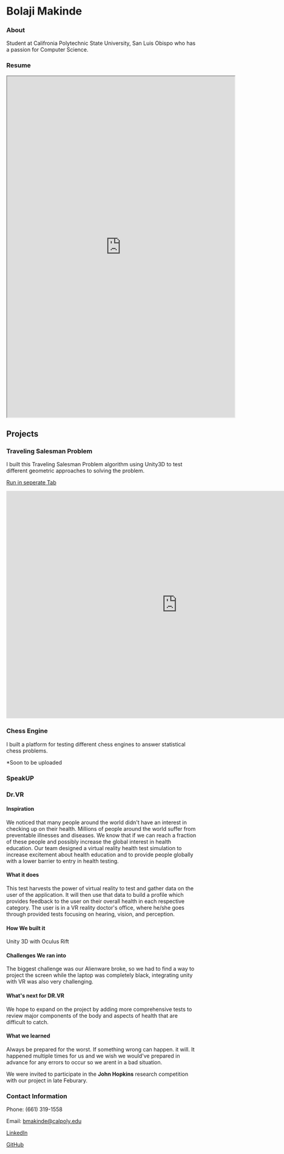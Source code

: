 # Bolaji Makinde

### About

Student at Califronia Polytechnic State University, San Luis Obispo who has a passion for Computer Science.

### Resume

<iframe src="https://bolajimakinde.github.io/Bolaji%20Makinde%2001-20-20%20Resume.pdf" width="600" height="900"></iframe>

## Projects

### Traveling Salesman Problem

I built this Traveling Salesman Problem algorithm using Unity3D to test different geometric approaches to solving the problem.

[Run in seperate Tab](https://bolajimakinde.github.io/TSP/index.html)

<iframe src="https://bolajimakinde.github.io/TSP/index.html" width="900" height="600" frameborder="0"></iframe>

### Chess Engine

I built a platform for testing different chess engines to answer statistical chess problems.

*Soon to be uploaded

### SpeakUP


### Dr.VR

#### Inspiration
We noticed that many people around the world didn't have an interest in checking up on their health. Millions of people around the world suffer from preventable illnesses and diseases. We know that if we can reach a fraction of these people and possibly increase the global interest in health education. Our team designed a virtual reality health test simulation to increase excitement about health education and to provide people globally with a lower barrier to entry in health testing.

#### What it does
This test harvests the power of virtual reality to test and gather data on the user of the application. It will then use that data to build a profile which provides feedback to the user on their overall health in each respective category. The user is in a VR reality doctor's office, where he/she goes through provided tests focusing on hearing, vision, and perception.

#### How We built it
Unity 3D with Oculus Rift

#### Challenges We ran into
The biggest challenge was our Alienware broke, so we had to find a way to project the screen while the laptop was completely black, integrating unity with VR was also very challenging.

#### What's next for DR.VR
We hope to expand on the project by adding more comprehensive tests to review major components of the body and aspects of health that are difficult to catch.

#### What we learned
Always be prepared for the worst. If something wrong can happen. it will. It happened multiple times for us and we wish we would've prepared in advance for any errors to occur so we arent in a bad situation.

We were invited to participate in the **John Hopkins** research competition with our project in late Feburary.

### Contact Information

Phone: (661) 319-1558

Email: bmakinde@calpoly.edu

[LinkedIn](https://www.linkedin.com/in/bolajimakinde)

[GitHub](https://www.github.com/BolajiMakinde)
